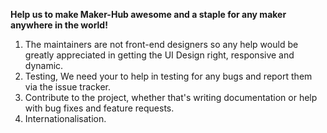 **Help us to make Maker-Hub awesome and a staple for any maker anywhere in the world!**

1. The maintainers are not front-end designers so any help would be greatly appreciated in getting the UI Design right, responsive and dynamic.
2. Testing, We need your to help in testing for any bugs and report them via the issue tracker.   
3. Contribute to the project, whether that's writing documentation or help with bug fixes and feature requests.
4. Internationalisation.
